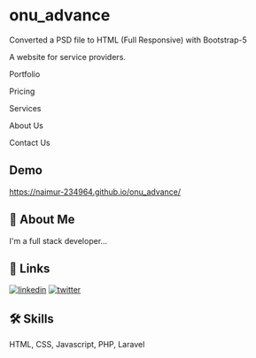 
# onu_advance

Converted a PSD file to HTML (Full Responsive) with Bootstrap-5

A website for service providers.

Portfolio

Pricing

Services

About Us

Contact Us


## Demo

https://naimur-234964.github.io/onu_advance/



## 🚀 About Me
I'm a full stack developer...


## 🔗 Links

[![linkedin](https://img.shields.io/badge/linkedin-0A66C2?style=for-the-badge&logo=linkedin&logoColor=white)](https://www.linkedin.com/in/naimur-rahman-405612184/)
[![twitter](https://img.shields.io/badge/twitter-1DA1F2?style=for-the-badge&logo=twitter&logoColor=white)](https://x.com/naimur_sazib)


## 🛠 Skills
HTML, CSS, Javascript, PHP, Laravel

